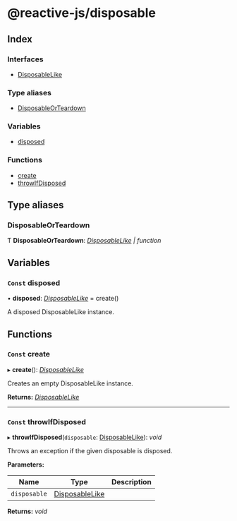
# @reactive-js/disposable

## Index

### Interfaces

* [DisposableLike](interfaces/disposablelike.md)

### Type aliases

* [DisposableOrTeardown](README.md#disposableorteardown)

### Variables

* [disposed](README.md#const-disposed)

### Functions

* [create](README.md#const-create)
* [throwIfDisposed](README.md#const-throwifdisposed)

## Type aliases

###  DisposableOrTeardown

Ƭ **DisposableOrTeardown**: *[DisposableLike](interfaces/disposablelike.md) | function*

## Variables

### `Const` disposed

• **disposed**: *[DisposableLike](interfaces/disposablelike.md)* =  create()

A disposed DisposableLike instance.

## Functions

### `Const` create

▸ **create**(): *[DisposableLike](interfaces/disposablelike.md)*

Creates an empty DisposableLike instance.

**Returns:** *[DisposableLike](interfaces/disposablelike.md)*

___

### `Const` throwIfDisposed

▸ **throwIfDisposed**(`disposable`: [DisposableLike](interfaces/disposablelike.md)): *void*

Throws an exception if the given disposable is disposed.

**Parameters:**

Name | Type | Description |
------ | ------ | ------ |
`disposable` | [DisposableLike](interfaces/disposablelike.md) |   |

**Returns:** *void*
